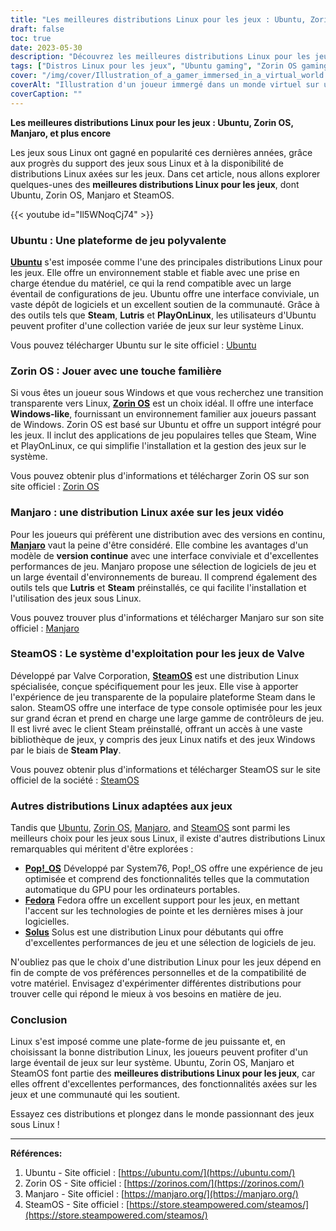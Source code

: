 ```yaml
---
title: "Les meilleures distributions Linux pour les jeux : Ubuntu, Zorin OS, Manjaro, et plus encore"
draft: false
toc: true
date: 2023-05-30
description: "Découvrez les meilleures distributions Linux pour les jeux, notamment Ubuntu, Zorin OS, Manjaro et SteamOS, et donnez une nouvelle dimension à votre expérience de jeu sous Linux."
tags: ["Distros Linux pour les jeux", "Ubuntu gaming", "Zorin OS gaming", "Manjaro gaming", "Jeux sous SteamOS", "Performances des jeux sous Linux", "Prise en charge des jeux sous Linux", "Communauté des joueurs Linux", "Expérience de jeu Ubuntu", "Interface de jeu Zorin OS", "Manjaro centré sur le jeu", "SteamOS OS de jeu", "Pop!_OS pour les jeux", "Prise en charge des jeux par Fedora", "Performances de jeu de Solus", "Distros Linux pour les jeux", "best Linux distros", "Jeux sur Linux", "Plate-forme de jeu Linux", "Guide des jeux sous Linux", "jeux sur Ubuntu", "jeux sur Zorin OS", "jeux sur Manjaro", "jeux sur SteamOS", "Logiciel de jeu Linux", "Bibliothèque de jeux Linux", "Compatibilité avec les jeux Linux", "Soutien de la communauté des joueurs Linux", "Configuration Linux pour les jeux", "Optimisation des performances des jeux sous Linux", "Trucs et astuces pour les jeux sous Linux"]
cover: "/img/cover/Illustration_of_a_gamer_immersed_in_a_virtual_world.png"
coverAlt: "Illustration d'un joueur immergé dans un monde virtuel sur un ordinateur fonctionnant sous Linux"
coverCaption: ""
---
```


**Les meilleures distributions Linux pour les jeux : Ubuntu, Zorin OS, Manjaro, et plus encore**

Les jeux sous Linux ont gagné en popularité ces dernières années, grâce aux progrès du support des jeux sous Linux et à la disponibilité de distributions Linux axées sur les jeux. Dans cet article, nous allons explorer quelques-unes des **meilleures distributions Linux pour les jeux**, dont Ubuntu, Zorin OS, Manjaro et SteamOS.

{{< youtube id="Il5WNoqCj74" >}}

### Ubuntu : Une plateforme de jeu polyvalente

[**Ubuntu**](https://ubuntu.com/download) s'est imposée comme l'une des principales distributions Linux pour les jeux. Elle offre un environnement stable et fiable avec une prise en charge étendue du matériel, ce qui la rend compatible avec un large éventail de configurations de jeu. Ubuntu offre une interface conviviale, un vaste dépôt de logiciels et un excellent soutien de la communauté. Grâce à des outils tels que **Steam**, **Lutris** et **PlayOnLinux**, les utilisateurs d'Ubuntu peuvent profiter d'une collection variée de jeux sur leur système Linux.

Vous pouvez télécharger Ubuntu sur le site officiel : [Ubuntu](https://ubuntu.com/download)

### Zorin OS : Jouer avec une touche familière

Si vous êtes un joueur sous Windows et que vous recherchez une transition transparente vers Linux, [**Zorin OS**](https://zorinos.com/) est un choix idéal. Il offre une interface **Windows-like**, fournissant un environnement familier aux joueurs passant de Windows. Zorin OS est basé sur Ubuntu et offre un support intégré pour les jeux. Il inclut des applications de jeu populaires telles que Steam, Wine et PlayOnLinux, ce qui simplifie l'installation et la gestion des jeux sur le système.

Vous pouvez obtenir plus d'informations et télécharger Zorin OS sur son site officiel : [Zorin OS](https://zorinos.com/)

### Manjaro : une distribution Linux axée sur les jeux vidéo

Pour les joueurs qui préfèrent une distribution avec des versions en continu, [**Manjaro**](https://manjaro.org/) vaut la peine d'être considéré. Elle combine les avantages d'un modèle de **version continue** avec une interface conviviale et d'excellentes performances de jeu. Manjaro propose une sélection de logiciels de jeu et un large éventail d'environnements de bureau. Il comprend également des outils tels que **Lutris** et **Steam** préinstallés, ce qui facilite l'installation et l'utilisation des jeux sous Linux.

Vous pouvez trouver plus d'informations et télécharger Manjaro sur son site officiel : [Manjaro](https://manjaro.org/)

### SteamOS : Le système d'exploitation pour les jeux de Valve

Développé par Valve Corporation, [**SteamOS**](https://store.steampowered.com/steamos/) est une distribution Linux spécialisée, conçue spécifiquement pour les jeux. Elle vise à apporter l'expérience de jeu transparente de la populaire plateforme Steam dans le salon. SteamOS offre une interface de type console optimisée pour les jeux sur grand écran et prend en charge une large gamme de contrôleurs de jeu. Il est livré avec le client Steam préinstallé, offrant un accès à une vaste bibliothèque de jeux, y compris des jeux Linux natifs et des jeux Windows par le biais de **Steam Play**.

Vous pouvez obtenir plus d'informations et télécharger SteamOS sur le site officiel de la société : [SteamOS](https://store.steampowered.com/steamos/)

### Autres distributions Linux adaptées aux jeux

Tandis que [Ubuntu](https://ubuntu.com/download), [Zorin OS](https://zorinos.com/), [Manjaro](https://manjaro.org/), and [SteamOS](https://store.steampowered.com/steamos/) sont parmi les meilleurs choix pour les jeux sous Linux, il existe d'autres distributions Linux remarquables qui méritent d'être explorées :

- [**Pop!_OS**](https://pop.system76.com/) Développé par System76, Pop!_OS offre une expérience de jeu optimisée et comprend des fonctionnalités telles que la commutation automatique du GPU pour les ordinateurs portables.
- [**Fedora**](https://www.fedoraproject.org/) Fedora offre un excellent support pour les jeux, en mettant l'accent sur les technologies de pointe et les dernières mises à jour logicielles.
- [**Solus**](https://getsol.us/download/) Solus est une distribution Linux pour débutants qui offre d'excellentes performances de jeu et une sélection de logiciels de jeu.

N'oubliez pas que le choix d'une distribution Linux pour les jeux dépend en fin de compte de vos préférences personnelles et de la compatibilité de votre matériel. Envisagez d'expérimenter différentes distributions pour trouver celle qui répond le mieux à vos besoins en matière de jeu.

### Conclusion

Linux s'est imposé comme une plate-forme de jeu puissante et, en choisissant la bonne distribution Linux, les joueurs peuvent profiter d'un large éventail de jeux sur leur système. Ubuntu, Zorin OS, Manjaro et SteamOS font partie des **meilleures distributions Linux pour les jeux**, car elles offrent d'excellentes performances, des fonctionnalités axées sur les jeux et une communauté qui les soutient.

Essayez ces distributions et plongez dans le monde passionnant des jeux sous Linux !

___________________________

**Références:**

1. Ubuntu - Site officiel : [https://ubuntu.com/](https://ubuntu.com/)
2. Zorin OS - Site officiel : [https://zorinos.com/](https://zorinos.com/)
3. Manjaro - Site officiel : [https://manjaro.org/](https://manjaro.org/)
4. SteamOS - Site officiel : [https://store.steampowered.com/steamos/](https://store.steampowered.com/steamos/)

